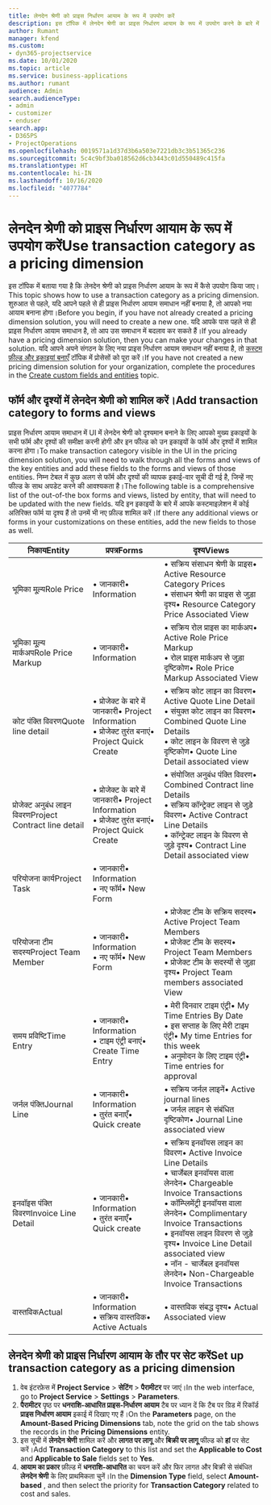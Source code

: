 ```yaml
---
title: लेनदेन श्रेणी को प्राइस निर्धारण आयाम के रूप में उपयोग करें
description: इस टॉपिक में लेनदेन श्रेणी का प्राइस निर्धारण आयाम के रूप में उपयोग करने के बारे में जानकारी प्रदान दी गई है।
author: Rumant
manager: kfend
ms.custom:
- dyn365-projectservice
ms.date: 10/01/2020
ms.topic: article
ms.service: business-applications
ms.author: rumant
audience: Admin
search.audienceType:
- admin
- customizer
- enduser
search.app:
- D365PS
- ProjectOperations
ms.openlocfilehash: 0019571a1d37d3b6a503e7221db3c3b51365c236
ms.sourcegitcommit: 5c4c9bf3ba018562d6cb3443c01d550489c415fa
ms.translationtype: HT
ms.contentlocale: hi-IN
ms.lasthandoff: 10/16/2020
ms.locfileid: "4077784"
---
```

# <a name="use-transaction-category-as-a-pricing-dimension"></a><span data-ttu-id="b700f-103">लेनदेन श्रेणी को प्राइस निर्धारण आयाम के रूप में उपयोग करें</span><span class="sxs-lookup"><span data-stu-id="b700f-103">Use transaction category as a pricing dimension</span></span>
<span data-ttu-id="b700f-104">इस टॉपिक में बताया गया है कि लेनदेन श्रेणी को प्राइस निर्धारण आयाम के रूप में कैसे उपयोग किया जाए।</span><span class="sxs-lookup"><span data-stu-id="b700f-104">This topic shows how to use a transaction category as a pricing dimension.</span></span> <span data-ttu-id="b700f-105">शुरुआत से पहले, यदि आपने पहले से ही प्राइस निर्धारण आयाम समाधान नहीं बनाया है, तो आपको नया आयाम बनाना होगा।</span><span class="sxs-lookup"><span data-stu-id="b700f-105">Before you begin, if you have not already created a pricing dimension solution, you will need to create a new one.</span></span> <span data-ttu-id="b700f-106">यदि आपके पास पहले से ही प्राइस निर्धारण आयाम समाधान है, तो आप उस समाधान में बदलाव कर सकते हैं।</span><span class="sxs-lookup"><span data-stu-id="b700f-106">If you already have a pricing dimension solution, then you can make your changes in that solution.</span></span> <span data-ttu-id="b700f-107">यदि आपने अपने संगठन के लिए नया प्राइस निर्धारण आयाम समाधान नहीं बनाया है, तो [कस्टम फ़ील्ड और इकाइयां बनाएँ](create-custom-fields-entities.md) टॉपिक में प्रोसेसों को पूरा करें।</span><span class="sxs-lookup"><span data-stu-id="b700f-107">If you have not created a new pricing dimension solution for your organization, complete the procedures in the [Create custom fields and entities](create-custom-fields-entities.md) topic.</span></span>

## <a name="add-transaction-category-to-forms-and-views"></a><span data-ttu-id="b700f-108">फॉर्म और दृश्यों में लेनदेन श्रेणी को शामिल करें।</span><span class="sxs-lookup"><span data-stu-id="b700f-108">Add transaction category to forms and views</span></span>
<span data-ttu-id="b700f-109">प्राइस निर्धारण आयाम समाधान में UI में लेनदेन श्रेणी को दृश्यमान बनाने के लिए आपको मुख्य इकाइयों के सभी फॉर्म और दृश्यों की समीक्षा करनी होगी और इन फील्ड को उन इकाइयों के फॉर्म और दृश्यों में शामिल करना होगा।</span><span class="sxs-lookup"><span data-stu-id="b700f-109">To make transaction category visible in the UI in the pricing dimension solution, you will need to walk through all the forms and views of the key entities and add these fields to the forms and views of those entities.</span></span>
<span data-ttu-id="b700f-110">निम्न टेबल में कुछ अलग से फॉर्म और दृश्यों की व्यापक इकाई-वार सूची दी गई है, जिन्हें नए फील्ड के साथ अपडेट करने की आवश्यकता है।</span><span class="sxs-lookup"><span data-stu-id="b700f-110">The following table is a comprehensive list of the out-of-the box forms and views, listed by entity, that will need to be updated with the new fields.</span></span> <span data-ttu-id="b700f-111">यदि इन इकाइयों के बारे में आपके कस्टमाइज़ेशन में कोई अतिरिक्त फॉर्म या दृश्य हैं तो उनमें भी नए फ़ील्ड शामिल करें।</span><span class="sxs-lookup"><span data-stu-id="b700f-111">If there any additional views or forms in your customizations on these entities, add the new fields to those as well.</span></span>

|  <span data-ttu-id="b700f-112">निकाय</span><span class="sxs-lookup"><span data-stu-id="b700f-112">Entity</span></span>        | <span data-ttu-id="b700f-113">प्रपत्र</span><span class="sxs-lookup"><span data-stu-id="b700f-113">Forms</span></span>     |<span data-ttu-id="b700f-114">दृश्य</span><span class="sxs-lookup"><span data-stu-id="b700f-114">Views</span></span>        |
| ------------------------------|---------------------------------|----------------------------------|
|  <span data-ttu-id="b700f-115">भूमिका मू्ल्य</span><span class="sxs-lookup"><span data-stu-id="b700f-115">Role Price</span></span>|<span data-ttu-id="b700f-116">• जानकारी</span><span class="sxs-lookup"><span data-stu-id="b700f-116">• Information</span></span> |<span data-ttu-id="b700f-117">• सक्रिय संसाधन श्रेणी के प्राइस</span><span class="sxs-lookup"><span data-stu-id="b700f-117">• Active Resource Category Prices</span></span><br> <span data-ttu-id="b700f-118">• संसाधन श्रेणी का प्राइस से जुड़ा दृश्य</span><span class="sxs-lookup"><span data-stu-id="b700f-118">• Resource Category Price Associated View</span></span>|
|  <span data-ttu-id="b700f-119">भूमिका मू्ल्य मार्कअप</span><span class="sxs-lookup"><span data-stu-id="b700f-119">Role Price Markup</span></span>|<span data-ttu-id="b700f-120">• जानकारी</span><span class="sxs-lookup"><span data-stu-id="b700f-120">• Information</span></span>|<span data-ttu-id="b700f-121">• सक्रिय रोल प्राइस का मार्कअप</span><span class="sxs-lookup"><span data-stu-id="b700f-121">• Active Role Price Markup</span></span><br><span data-ttu-id="b700f-122">• रोल प्राइस मार्कअप से जुड़ा दृष्टिकोण</span><span class="sxs-lookup"><span data-stu-id="b700f-122">• Role Price Markup Associated View</span></span>|
|  <span data-ttu-id="b700f-123">कोट पंक्ति विवरण</span><span class="sxs-lookup"><span data-stu-id="b700f-123">Quote line detail</span></span>|<span data-ttu-id="b700f-124">• प्रोजेक्ट के बारे में जानकारी</span><span class="sxs-lookup"><span data-stu-id="b700f-124">• Project Information</span></span><br><span data-ttu-id="b700f-125">• प्रोजेक्ट तुरंत बनाएं</span><span class="sxs-lookup"><span data-stu-id="b700f-125">• Project Quick Create</span></span>|<span data-ttu-id="b700f-126">• सक्रिय कोट लाइन का विवरण</span><span class="sxs-lookup"><span data-stu-id="b700f-126">• Active Quote Line Detail</span></span><br><span data-ttu-id="b700f-127">• संयुक्त कोट लाइन का विवरण</span><span class="sxs-lookup"><span data-stu-id="b700f-127">• Combined Quote Line Details</span></span><br><span data-ttu-id="b700f-128">• कोट लाइन के विवरण से जुड़े दृष्टिकोण</span><span class="sxs-lookup"><span data-stu-id="b700f-128">• Quote Line Detail associated view</span></span>|
|  <span data-ttu-id="b700f-129">प्रोजेक्ट अनुबंध लाइन विवरण</span><span class="sxs-lookup"><span data-stu-id="b700f-129">Project Contract line detail</span></span>|<span data-ttu-id="b700f-130">• प्रोजेक्ट के बारे में जानकारी</span><span class="sxs-lookup"><span data-stu-id="b700f-130">• Project Information</span></span><br><span data-ttu-id="b700f-131">• प्रोजेक्ट तुरंत बनाएं</span><span class="sxs-lookup"><span data-stu-id="b700f-131">• Project Quick Create</span></span>|<span data-ttu-id="b700f-132">• संयोजित अनुबंध पंक्ति विवरण</span><span class="sxs-lookup"><span data-stu-id="b700f-132">• Combined Contract line Details</span></span><br><span data-ttu-id="b700f-133">• सक्रिय कॉन्ट्रेक्ट लाइन से जुड़े विवरण</span><span class="sxs-lookup"><span data-stu-id="b700f-133">• Active Contract Line Details</span></span><br><span data-ttu-id="b700f-134">• कॉन्ट्रेक्ट लाइन के विवरण से जुड़े दृश्य</span><span class="sxs-lookup"><span data-stu-id="b700f-134">• Contract Line Detail associated view</span></span>|
|  <span data-ttu-id="b700f-135">परियोजना कार्य</span><span class="sxs-lookup"><span data-stu-id="b700f-135">Project Task</span></span>|<span data-ttu-id="b700f-136">• जानकारी</span><span class="sxs-lookup"><span data-stu-id="b700f-136">• Information</span></span><br><span data-ttu-id="b700f-137">• नए फॉर्म</span><span class="sxs-lookup"><span data-stu-id="b700f-137">• New Form</span></span>||
|  <span data-ttu-id="b700f-138">परियोजना टीम सदस्य</span><span class="sxs-lookup"><span data-stu-id="b700f-138">Project Team Member</span></span>|<span data-ttu-id="b700f-139">• जानकारी</span><span class="sxs-lookup"><span data-stu-id="b700f-139">• Information</span></span><br><span data-ttu-id="b700f-140">• नए फॉर्म</span><span class="sxs-lookup"><span data-stu-id="b700f-140">• New Form</span></span>|<span data-ttu-id="b700f-141">• प्रोजेक्ट टीम के सक्रिय सदस्य</span><span class="sxs-lookup"><span data-stu-id="b700f-141">• Active Project Team Members</span></span><br><span data-ttu-id="b700f-142">• प्रोजेक्ट टीम के सदस्य</span><span class="sxs-lookup"><span data-stu-id="b700f-142">• Project Team Members</span></span><br><span data-ttu-id="b700f-143">• प्रोजेक्ट टीम के सदस्यों से जुड़ा दृश्य</span><span class="sxs-lookup"><span data-stu-id="b700f-143">• Project Team members associated View</span></span>|
|  <span data-ttu-id="b700f-144">समय प्रविष्टि</span><span class="sxs-lookup"><span data-stu-id="b700f-144">Time Entry</span></span>|<span data-ttu-id="b700f-145">• जानकारी</span><span class="sxs-lookup"><span data-stu-id="b700f-145">• Information</span></span><br><span data-ttu-id="b700f-146">• टाइम एंट्री बनाएं</span><span class="sxs-lookup"><span data-stu-id="b700f-146">• Create Time Entry</span></span>|<span data-ttu-id="b700f-147">• मेरी दिनवार टाइम एंट्री</span><span class="sxs-lookup"><span data-stu-id="b700f-147">• My Time Entries By Date</span></span><br><span data-ttu-id="b700f-148">• इस सप्ताह के लिए मेरी टाइम एंट्री</span><span class="sxs-lookup"><span data-stu-id="b700f-148">• My time Entries for this week</span></span><br><span data-ttu-id="b700f-149">• अनुमोदन के लिए टाइम एंट्री</span><span class="sxs-lookup"><span data-stu-id="b700f-149">• Time entries for approval</span></span>|
|  <span data-ttu-id="b700f-150">जर्नल पंक्ति</span><span class="sxs-lookup"><span data-stu-id="b700f-150">Journal Line</span></span>|<span data-ttu-id="b700f-151">• जानकारी</span><span class="sxs-lookup"><span data-stu-id="b700f-151">• Information</span></span><br><span data-ttu-id="b700f-152">• तुरंत बनाएँ</span><span class="sxs-lookup"><span data-stu-id="b700f-152">• Quick create</span></span>|<span data-ttu-id="b700f-153">• सक्रिय जर्नल लाइनें</span><span class="sxs-lookup"><span data-stu-id="b700f-153">• Active journal lines</span></span><br><span data-ttu-id="b700f-154">• जर्नल लाइन से संबंधित दृष्टिकोण</span><span class="sxs-lookup"><span data-stu-id="b700f-154">• Journal Line associated view</span></span>|
|  <span data-ttu-id="b700f-155">इनवॉइस पंक्ति विवरण</span><span class="sxs-lookup"><span data-stu-id="b700f-155">Invoice Line Detail</span></span>|<span data-ttu-id="b700f-156">• जानकारी</span><span class="sxs-lookup"><span data-stu-id="b700f-156">• Information</span></span><br><span data-ttu-id="b700f-157">• तुरंत बनाएँ</span><span class="sxs-lookup"><span data-stu-id="b700f-157">• Quick create</span></span>|<span data-ttu-id="b700f-158">• सक्रिय इनवॉयस लाइन का विवरण</span><span class="sxs-lookup"><span data-stu-id="b700f-158">• Active Invoice Line Details</span></span><br><span data-ttu-id="b700f-159">• चार्जेबल इनवॉयस वाला लेनदेन</span><span class="sxs-lookup"><span data-stu-id="b700f-159">• Chargeable Invoice Transactions</span></span><br><span data-ttu-id="b700f-160">• कॉम्प्लिमेंट्री इनवॉयस वाला लेनदेन</span><span class="sxs-lookup"><span data-stu-id="b700f-160">• Complimentary Invoice Transactions</span></span><br><span data-ttu-id="b700f-161">• इनवॉयस लाइन विवरण से जुड़े दृश्य</span><span class="sxs-lookup"><span data-stu-id="b700f-161">• Invoice Line Detail associated view</span></span><br><span data-ttu-id="b700f-162">• नॉन - चार्जेबल इनवॉयस लेनदेन</span><span class="sxs-lookup"><span data-stu-id="b700f-162">• Non-Chargeable Invoice Transactions</span></span>|
|  <span data-ttu-id="b700f-163">वास्तविक</span><span class="sxs-lookup"><span data-stu-id="b700f-163">Actual</span></span>|<span data-ttu-id="b700f-164">• जानकारी</span><span class="sxs-lookup"><span data-stu-id="b700f-164">• Information</span></span><br><span data-ttu-id="b700f-165">• सक्रिय वास्तविक</span><span class="sxs-lookup"><span data-stu-id="b700f-165">• Active Actuals</span></span>|<span data-ttu-id="b700f-166">• वास्तविक संबद्ध दृश्य</span><span class="sxs-lookup"><span data-stu-id="b700f-166">• Actual Associated view</span></span>|

## <a name="set-up-transaction-category-as-a-pricing-dimension"></a><span data-ttu-id="b700f-167">लेनदेन श्रेणी को प्राइस निर्धारण आयाम के तौर पर सेट करें</span><span class="sxs-lookup"><span data-stu-id="b700f-167">Set up transaction category as a pricing dimension</span></span>

1. <span data-ttu-id="b700f-168">वेब इंटरफ़ेस में **Project Service** > **सेटिंग** > **पैरामीटर** पर जाएं।</span><span class="sxs-lookup"><span data-stu-id="b700f-168">In the web interface, go to **Project Service** > **Settings** > **Parameters**.</span></span> 
2. <span data-ttu-id="b700f-169">**पैरामीटर** पृष्ठ पर **धनराशि-आधारित प्राइस-निर्धारण आयाम** टैब पर ध्यान दें कि टैब पर ग्रिड में रिकॉर्ड **प्राइस निर्धारण आयाम** इकाई में दिखाए गए हैं।</span><span class="sxs-lookup"><span data-stu-id="b700f-169">On the **Parameters** page, on the **Amount-Based Pricing Dimensions** tab, note the grid on the tab shows the records in the **Pricing Dimensions** entity.</span></span>
3. <span data-ttu-id="b700f-170">इस सूची में **लेनदेन श्रेणी** शामिल करें और **लागत पर लागू** और **बिक्री पर लागू** फील्ड को **हां** पर सेट करें।</span><span class="sxs-lookup"><span data-stu-id="b700f-170">Add **Transaction Category** to this list and set the **Applicable to Cost** and **Applicable to Sale** fields set to **Yes**.</span></span>
4. <span data-ttu-id="b700f-171">**आयाम का प्रकार** फ़ील्ड में **धनराशि-आधारित** का चयन करें और फिर लागत और बिक्री से संबंधित **लेनदेन श्रेणी** के लिए प्राथमिकता चुनें।</span><span class="sxs-lookup"><span data-stu-id="b700f-171">In the **Dimension Type** field, select **Amount-based** , and then select the priority for **Transaction Category** related to cost and sales.</span></span>
